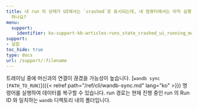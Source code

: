 ```yaml
---
title: 내 run 의 상태가 UI에서는 `crashed`로 표시되는데, 내 컴퓨터에서는 아직 실행 중입니다. 내 데이터를 복구하려면 어떻게 해야
  하나요?
menu:
  support:
    identifier: ko-support-kb-articles-runs_state_crashed_ui_running_machine_get_data
support:
- 실험
toc_hide: true
type: docs
url: /support/:filename
---
```


트레이닝 중에 머신과의 연결이 끊겼을 가능성이 높습니다. [`wandb sync [PATH_TO_RUN]`]({{< relref path="/ref/cli/wandb-sync.md" lang="ko" >}}) 명령어를 실행하여 데이터를 복구할 수 있습니다. run 경로는 현재 진행 중인 run 의 Run ID 와 일치하는 `wandb` 디렉토리 내의 폴더입니다.